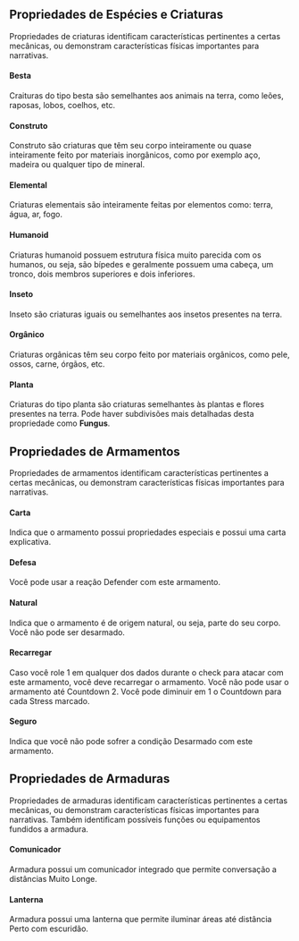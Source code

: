 ## Propriedades de Espécies e Criaturas

Propriedades de criaturas identificam características pertinentes a certas mecânicas, ou demonstram características físicas importantes para narrativas.

#### Besta
Craituras do tipo besta são semelhantes aos animais na terra, como leões, raposas, lobos, coelhos, etc.

#### Construto
Construto são criaturas que têm seu corpo inteiramente ou quase inteiramente feito por materiais inorgânicos, como por exemplo aço, madeira ou qualquer tipo de mineral.

#### Elemental
Criaturas elementais são inteiramente feitas por elementos como: terra, água, ar, fogo.

#### Humanoid
Criaturas humanoid possuem estrutura física muito parecida com os humanos, ou seja, são bípedes e geralmente possuem uma cabeça, um tronco, dois membros superiores e dois inferiores.

#### Inseto
Inseto são criaturas iguais ou semelhantes aos insetos presentes na terra.

#### Orgânico
Criaturas orgânicas têm seu corpo feito por materiais orgânicos, como pele, ossos, carne, órgãos, etc.

#### Planta
Criaturas do tipo planta são criaturas semelhantes às plantas e flores presentes na terra. Pode haver subdivisões mais detalhadas desta propriedade como **Fungus**.

## Propriedades de Armamentos

Propriedades de armamentos identificam características pertinentes a certas mecânicas, ou demonstram características físicas importantes para narrativas.

#### Carta
Indica que o armamento possui propriedades especiais e possui uma carta explicativa.

#### Defesa
Você pode usar a reação Defender com este armamento.

#### Natural
Indica que o armamento é de origem natural, ou seja, parte do seu corpo. Você não pode ser desarmado.

#### Recarregar
Caso você role 1 em qualquer dos dados durante o check para atacar com este armamento, você deve recarregar o armamento. Você não pode usar o armamento até Countdown 2. Você pode diminuir em 1 o Countdown para cada Stress marcado.

#### Seguro
Indica que você não pode sofrer a condição Desarmado com este armamento.

## Propriedades de Armaduras

Propriedades de armaduras identificam características pertinentes a certas mecânicas, ou demonstram características físicas importantes para narrativas. Também identificam possíveis funções ou equipamentos fundidos a armadura.

#### Comunicador
Armadura possui um comunicador integrado que permite conversação a distâncias Muito Longe.

#### Lanterna
Armadura possui uma lanterna que permite iluminar áreas até distância Perto com escuridão.